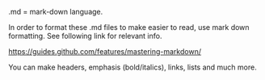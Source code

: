 .md = mark-down language.

In order to format these .md files to make easier to read, use mark down formatting. See following link for relevant info.

https://guides.github.com/features/mastering-markdown/

You can make headers, emphasis (bold/italics), links, lists and much more.